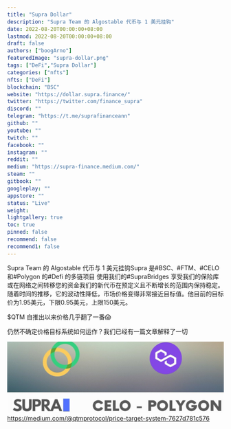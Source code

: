 ```yaml
---
title: "Supra Dollar"
description: "Supra Team 的 Algostable 代币与 1 美元挂钩"
date: 2022-08-20T00:00:00+08:00
lastmod: 2022-08-20T00:00:00+08:00
draft: false
authors: ["boogArno"]
featuredImage: "supra-dollar.png"
tags: ["DeFi","Supra Dollar"]
categories: ["nfts"]
nfts: ["DeFi"]
blockchain: "BSC"
website: "https://dollar.supra.finance/"
twitter: "https://twitter.com/finance_supra"
discord: ""
telegram: "https://t.me/suprafinanceann"
github: ""
youtube: ""
twitch: ""
facebook: ""
instagram: ""
reddit: ""
medium: "https://supra-finance.medium.com/"
steam: ""
gitbook: ""
googleplay: ""
appstore: ""
status: "Live"
weight: 
lightgallery: true
toc: true
pinned: false
recommend: false
recommend1: false
---
```

Supra Team 的 Algostable 代币与 1 美元挂钩Supra 是#BSC、#FTM、#CELO 和#Polygon 的#Defi 的多链项目
使用我们的#SupraBridges 享受我们的保险库或在网络之间转移您的资金我们的新代币在预定义且不断增长的范围内保持稳定。随着时间的推移，它的波动性降低，市场价格变得非常接近目标值。他目前的目标价为1.95美元，下限0.95美元，上限150美元。

$QTM 自推出以来价格几乎翻了一番😱

仍然不确定价格目标系统如何运作？我们已经有一篇文章解释了一切

![1500x500](1500x500.jpg)
https://medium.com/@qtmprotocol/price-target-system-7627d781c576